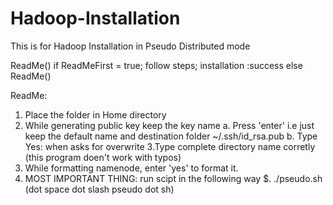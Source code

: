 # Hadoop-Installation
This is for Hadoop Installation in Pseudo Distributed mode

ReadMe()
  if ReadMeFirst = true;
    follow steps;
    installation :success
  else
    ReadMe()
    
ReadMe:
1. Place the folder in Home directory
2. While generating public key keep the key name 
  a. Press 'enter' i.e just keep the default name and destination folder ~/.ssh/id_rsa.pub
  b. Type Yes: when asks for overwrite
3.Type complete directory name corretly (this program doen't work with typos)
4. While formatting namenode, enter 'yes' to format it.
5. MOST IMPORTANT THING: run scipt in the following way 
    $. ./pseudo.sh (dot space dot slash pseudo dot sh)
